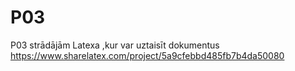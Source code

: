# P03
P03 strādājām Latexa ,kur var uztaisīt dokumentus
https://www.sharelatex.com/project/5a9cfebbd485fb7b4da50080
